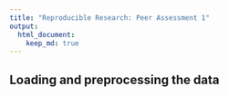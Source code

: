 ```yaml
---
title: "Reproducible Research: Peer Assessment 1"
output: 
  html_document:
    keep_md: true
---
```



## Loading and preprocessing the data































